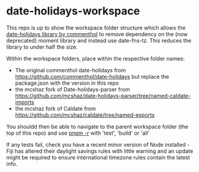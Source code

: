 # date-holidays-workspace
This repo is up to show the workspace folder structure which allows the [date-holidays library by commenthol](https://github.com/commenthol/date-holidays) to remove dependency on the (now deprecated) moment library and instead use date-fns-tz. This reduces the library to under half the size. 

Within the workspace folders, place within the respective folder names:
- The original commenthol date-holidays from https://github.com/commenthol/date-holidays but replace the package.json with the version in this repo
- the mcshaz fork of Date-holidays-parser from https://github.com/mcshaz/date-holidays-parser/tree/named-caldate-imports
- the mcshaz fork of Caldate from https://github.com/mcshaz/caldate/tree/named-exports

You shouldd then be able to navigate to the parent workspace folder (the top of this repo) and use [pnpm -r](https://pnpm.io/cli/recursive) with 'test', 'build' or 'all'

If any tests fail, check you have a recent minor version of Node installed - Fiji has altered their daylight savings rules with little warning and an update might be required to ensure international timezone rules contain the latest info.
